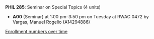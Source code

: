 **PHIL 285**: Seminar on Special Topics (4 units)

- **A00** (Seminar) at 1:00 pm–3:50 pm on Tuesday at RWAC 0472 by Vargas, Manuel Rogelio (A14294886)

[Enrollment numbers over time](./PHIL285.tsv)
